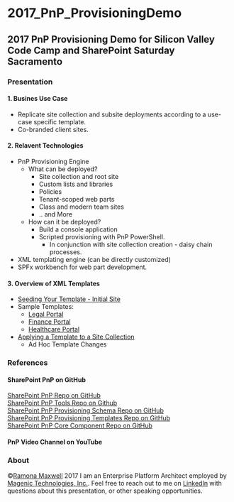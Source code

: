 # 2017_PnP_ProvisioningDemo
## 2017 PnP Provisioning Demo for Silicon Valley Code Camp and SharePoint Saturday Sacramento
### Presentation
#### 1. Busines Use Case
  * Replicate site collection and subsite deployments according to a use-case specific template.
  * Co-branded client sites.
#### 2. Relavent Technologies
  * PnP Provisioning Engine
    * What can be deployed?
        * Site collection and root site
        * Custom lists and libraries
        * Policies
        * Tenant-scoped web parts
        * Class and modern team sites
        * .. and More
    * How can it be deployed?
        * Build a console application  
        * Scripted provisioning with PnP PowerShell.  
           * In conjunction with site collection creation - daisy chain processes.
  * XML templating engine (can be directly customized)
  * SPFx workbench for web part development.
#### 3. Overview of XML Templates
  * [Seeding Your Template - Initial Site](https://youtube.sharepointsolver.videoaboutthis.com)
  * Sample Templates:
    * [Legal Portal](https://github.com/sqlsolver/2017_PnP_ProvisioningDemo/xyzcodelink)  
    * [Finance Portal](https://github.com/sqlsolver/2017_PnP_ProvisioningDemo/xyzcodelink)  
    * [Healthcare Portal](https://github.com/sqlsolver/2017_PnP_ProvisioningDemo/xyzcodelink)  
  * [Applying a Template to a Site Collection](https://youtube.sharepointsolver.videoaboutthis.com)
    * Ad Hoc Template Changes


### References  
#### SharePoint PnP on GitHub
[SharePoint PnP Repo on GitHub](https://github.com/SharePoint/PnP)  
[SharePoint PnP Tools Repo on Github](https://github.com/SharePoint/PnP-Tools/tree/master/Solutions)    
[SharePoint PnP Provisioning Schema Repo on GitHub](https://github.com/sharepoint/PnP-provisioning-schema)  
[SharePoint PnP Provisioning Templates Repo on GitHub](https://github.com/sharepoint/pnp-provisioning-templates)  
[SharePoint PnP Core Component Repo on GitHub](https://github.com/SharePoint/PnP-Sites-Core)  
#### PnP Video Channel on YouTube

### About
&copy;[Ramona Maxwell](http://ramonamaxwell.com) 2017
I am an Enterprise Platform Architect employed by [Magenic Technologies, Inc.](http://Magenic.com). Feel free to reach out to me on [LinkedIn](https://www.linkedin.com/in/ramonamaxwell) with questions about this presentation, or other speaking opportunities.

